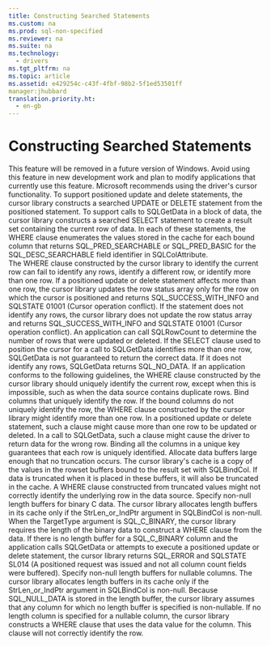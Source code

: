 ```yaml
---
title: Constructing Searched Statements
ms.custom: na
ms.prod: sql-non-specified
ms.reviewer: na
ms.suite: na
ms.technology: 
  - drivers
ms.tgt_pltfrm: na
ms.topic: article
ms.assetid: e429254c-c43f-4fbf-98b2-5f1ed53501ff
manager:jhubbard
translation.priority.ht: 
  - en-gb
---
```

# Constructing Searched Statements
<?xml version="1.0" encoding="utf-8"?>
<developerReferenceWithoutSyntaxDocument xmlns="http://ddue.schemas.microsoft.com/authoring/2003/5" xmlns:xlink="http://www.w3.org/1999/xlink" xmlns:xsi="http://www.w3.org/2001/XMLSchema-instance" xsi:schemaLocation="http://ddue.schemas.microsoft.com/authoring/2003/5 http://dduestorage.blob.core.windows.net/ddueschema/developer.xsd">
  <introduction>
    <alert class="important">
      <para>This feature will be removed in a future version of Windows. Avoid using this feature in new development work and plan to modify applications that currently use this feature. Microsoft recommends using the driver's cursor functionality.</para>
    </alert>
    <para>To support positioned update and delete statements, the cursor library constructs a searched <legacyBold>UPDATE</legacyBold> or <legacyBold>DELETE</legacyBold> statement from the positioned statement. To support calls to <legacyBold>SQLGetData</legacyBold> in a block of data, the cursor library constructs a searched <legacyBold>SELECT</legacyBold> statement to create a result set containing the current row of data. In each of these statements, the <legacyBold>WHERE</legacyBold> clause enumerates the values stored in the cache for each bound column that returns SQL_PRED_SEARCHABLE or SQL_PRED_BASIC for the SQL_DESC_SEARCHABLE field identifier in <legacyBold>SQLColAttribute</legacyBold>.</para>
  </introduction>
  <section>
    <content>
      <alert class="caution">
        <para>The <legacyBold>WHERE</legacyBold> clause constructed by the cursor library to identify the current row can fail to identify any rows, identify a different row, or identify more than one row.</para>
      </alert>
      <para>If a positioned update or delete statement affects more than one row, the cursor library updates the row status array only for the row on which the cursor is positioned and returns SQL_SUCCESS_WITH_INFO and SQLSTATE 01001 (Cursor operation conflict). If the statement does not identify any rows, the cursor library does not update the row status array and returns SQL_SUCCESS_WITH_INFO and SQLSTATE 01001 (Cursor operation conflict). An application can call <legacyBold>SQLRowCount</legacyBold> to determine the number of rows that were updated or deleted.</para>
      <para>If the <legacyBold>SELECT</legacyBold> clause used to position the cursor for a call to <legacyBold>SQLGetData</legacyBold> identifies more than one row, <legacyBold>SQLGetData</legacyBold> is not guaranteed to return the correct data. If it does not identify any rows, <legacyBold>SQLGetData</legacyBold> returns SQL_NO_DATA.</para>
      <para>If an application conforms to the following guidelines, the <legacyBold>WHERE</legacyBold> clause constructed by the cursor library should uniquely identify the current row, except when this is impossible, such as when the data source contains duplicate rows.  </para>
      <list class="bullet">
        <listItem>
          <para>
            <legacyBold>Bind columns that uniquely identify the row.</legacyBold> If the bound columns do not uniquely identify the row, the <legacyBold>WHERE</legacyBold> clause constructed by the cursor library might identify more than one row. In a positioned update or delete statement, such a clause might cause more than one row to be updated or deleted. In a call to <legacyBold>SQLGetData</legacyBold>, such a clause might cause the driver to return data for the wrong row. Binding all the columns in a unique key guarantees that each row is uniquely identified.</para>
        </listItem>
        <listItem>
          <para>
            <legacyBold>Allocate data buffers large enough that no truncation occurs.</legacyBold> The cursor library's cache is a copy of the values in the rowset buffers bound to the result set with <legacyBold>SQLBindCol</legacyBold>. If data is truncated when it is placed in these buffers, it will also be truncated in the cache. A <legacyBold>WHERE</legacyBold> clause constructed from truncated values might not correctly identify the underlying row in the data source.</para>
        </listItem>
        <listItem>
          <para>
            <legacyBold>Specify non-null length buffers for binary C data.</legacyBold> The cursor library allocates length buffers in its cache only if the <legacyItalic>StrLen_or_IndPtr</legacyItalic> argument in <legacyBold>SQLBindCol</legacyBold> is non-null. When the <legacyItalic>TargetType</legacyItalic> argument is SQL_C_BINARY, the cursor library requires the length of the binary data to construct a <legacyBold>WHERE</legacyBold> clause from the data. If there is no length buffer for a SQL_C_BINARY column and the application calls <legacyBold>SQLGetData</legacyBold> or attempts to execute a positioned update or delete statement, the cursor library returns SQL_ERROR and SQLSTATE SL014 (A positioned request was issued and not all column count fields were buffered).</para>
        </listItem>
        <listItem>
          <para>
            <legacyBold>Specify non-null length buffers for nullable columns.</legacyBold> The cursor library allocates length buffers in its cache only if the <legacyItalic>StrLen_or_IndPtr </legacyItalic>argument in <legacyBold>SQLBindCol</legacyBold> is non-null. Because SQL_NULL_DATA is stored in the length buffer, the cursor library assumes that any column for which no length buffer is specified is non-nullable. If no length column is specified for a nullable column, the cursor library constructs a <legacyBold>WHERE</legacyBold> clause that uses the data value for the column. This clause will not correctly identify the row.</para>
        </listItem>
      </list>
    </content>
  </section>
  <relatedTopics />
</developerReferenceWithoutSyntaxDocument>